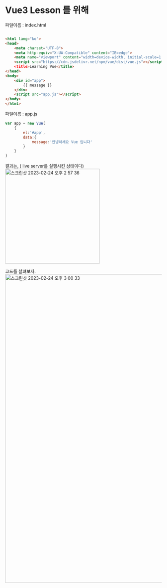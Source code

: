 # Vue3 Lesson 를 위해 


파일이름 : index.html   
```html

<html lang="ko">
<head>
    <meta charset="UTF-8">
    <meta http-equiv="X-UA-Compatible" content="IE=edge">
    <meta name="viewport" content="width=device-width, initial-scale=1.0">
    <script src="https://cdn.jsdelivr.net/npm/vue/dist/vue.js"></script
    <title>Learning Vue</title>
</head>
<body>
    <div id="app">
        {{ message }}
    </div>
    <script src="app.js"></script>
</body>
</html>
```


파일이름 : app.js   
```javascript
var app = new Vue(
    {
        el:'#app',
        data:{
            message:'안녕하세요 Vue 입니다'
        }
    }
)

```
결과는,  ( live server를 실행시킨 상태이다)  
<img width="304" alt="스크린샷 2023-02-24 오후 2 57 36" src="https://user-images.githubusercontent.com/48478079/221103454-26199283-443e-4ba7-8b8f-ed9c538dcee7.png">

코드를 살펴보자.   
<img width="990" alt="스크린샷 2023-02-24 오후 3 00 33" src="https://user-images.githubusercontent.com/48478079/221104253-df3c24fa-9244-42ab-8cc5-14a9f78564cf.png">

